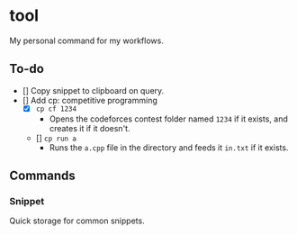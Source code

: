 # tool

My personal command for my workflows.

## To-do

- [] Copy snippet to clipboard on query.
- [] Add cp: competitive programming 
   - [x] `cp cf 1234`
      - Opens the codeforces contest folder named `1234` if it exists, and creates it if it doesn't.
   - [] `cp run a`
      - Runs the `a.cpp` file in the directory and feeds it `in.txt` if it exists.

## Commands

### Snippet

Quick storage for common snippets.
